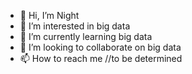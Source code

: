 - 👋 Hi, I’m Night
- 👀 I’m interested in big data
- 🌱 I’m currently learning big data
- 💞️ I’m looking to collaborate on big data
- 📫 How to reach me //to be determined

<!---
NoNightz/NoNightz is a ✨ special ✨ repository because its `README.md` (this file) appears on your GitHub profile.
You can click the Preview link to take a look at your changes.
--->
